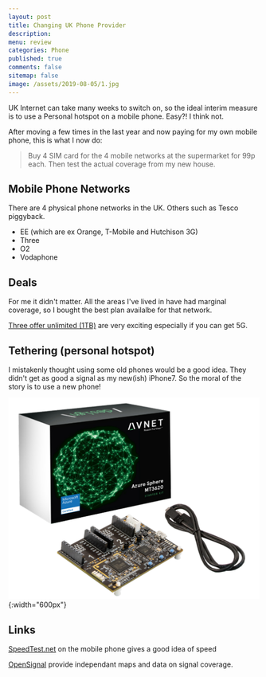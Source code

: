 ```yaml
---
layout: post
title: Changing UK Phone Provider 
description: 
menu: review
categories: Phone 
published: true 
comments: false     
sitemap: false
image: /assets/2019-08-05/1.jpg
---
```

UK Internet can take many weeks to switch on, so the ideal interim measure is to use a Personal hotspot on a mobile phone. Easy?! I think not.  

After moving a few times in the last year and now paying for my own mobile phone, this is what I now do:  

> Buy 4 SIM card for the 4 mobile networks at the supermarket for 99p each. Then test the actual coverage from my new house.

## Mobile Phone Networks

There are 4 physical phone networks in the UK. Others such as Tesco piggyback.

- EE (which are ex Orange, T-Mobile and Hutchison 3G)
- Three
- O2
- Vodaphone

## Deals

For me it didn't matter. All the areas I've lived in have had marginal coverage, so I bought the best plan availalbe for that network.  

[Three offer unlimited (1TB)](http://www.three.co.uk/Store/SIM/Plans_for_phones) are very exciting especially if you can get 5G.

## Tethering (personal hotspot)

I mistakenly thought using some old phones would be a good idea. They didn't get as good a signal as my new(ish) iPhone7. So the moral of the story is to use a new phone!

![alt text](/assets/2019-08-05/1.jpg "Don't use old phones!"){:width="600px"}

## Links

[SpeedTest.net](https://www.speedtest.net/) on the mobile phone gives a good idea of speed

[OpenSignal](https://www.opensignal.com/) provide independant maps and data on signal coverage.


